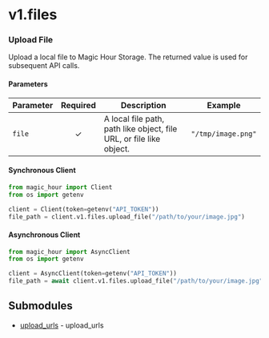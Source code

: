 # v1.files




<!-- CUSTOM DOCS START -->

### Upload File <a name="upload-file"></a>

Upload a local file to Magic Hour Storage. The returned value is used for subsequent API calls.

#### Parameters

| Parameter | Required | Description                                                         | Example            |
| --------- | :------: | ------------------------------------------------------------------- | ------------------ |
| `file`    |    ✓     | A local file path, path like object, file URL, or file like object. | `"/tmp/image.png"` |

#### Synchronous Client

```python
from magic_hour import Client
from os import getenv

client = Client(token=getenv("API_TOKEN"))
file_path = client.v1.files.upload_file("/path/to/your/image.jpg")
```

#### Asynchronous Client

```python
from magic_hour import AsyncClient
from os import getenv

client = AsyncClient(token=getenv("API_TOKEN"))
file_path = await client.v1.files.upload_file("/path/to/your/image.jpg")
```


<!-- CUSTOM DOCS END -->


## Submodules
- [upload_urls](upload_urls/README.md) - upload_urls

